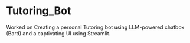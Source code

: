 # Tutoring_Bot
Worked on Creating a personal Tutoring bot using LLM-powered chatbox (Bard) and a captivating UI using Streamlit.
